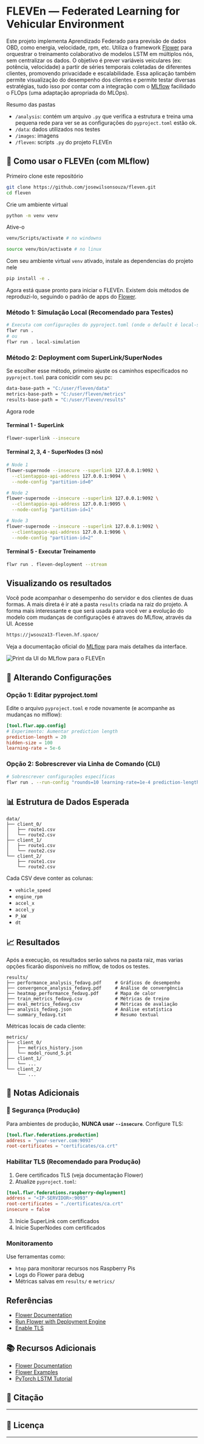 # FLEVEn — Federated Learning for Vehicular Environment

Este projeto implementa Aprendizado Federado para previsão de dados OBD, como energia, velocidade, rpm, etc. 
Utiliza o framework [Flower](https://flower.ai) para orquestrar o treinamento colaborativo de modelos LSTM 
em múltiplos nós, sem centralizar os dados. O objetivo é prever variáveis veiculares (ex: potência, velocidade) 
a partir de séries temporais coletadas de diferentes clientes, promovendo privacidade e escalabilidade. Essa aplicação também permite 
visualização do desempenho dos clientes e permite testar diversas estratégias, tudo isso por contar com a integração com o [MLflow](https://mlflow.org/) 
facilidado o FLOps (uma adaptação apropriada do MLOps).

Resumo das pastas

- `/analysis`: contém um arquivo `.py` que verifica a estrutura e treina uma pequena rede para ver se as configurações do `pyproject.toml` estão ok.
- `/data`: dados utilizados nos testes
- `/images`: imagens
- `/fleven`: scripts `.py` do projeto FLEVEn

## 🚀 Como usar o FLEVEn (com MLflow)

Primeiro clone este repositório

```bash
git clone https://github.com/josewilsonsouza/fleven.git
cd fleven
```

Crie um ambiente virtual

```bash
python -m venv venv
```
Ative-o

```bash
venv/Scripts/activate # no windowns

source venv/bin/activate # no linux
```

Com seu ambiente virtual `venv` ativado, instale as dependencias do projeto nele

```bash
pip install -e .
```

Agora está quase pronto para iniciar o FLEVEn. Existem dois métodos de reproduzi-lo, seguindo o padrão de apps do [Flower](https://flower.ai).

### Método 1: Simulação Local (Recomendado para Testes)

```bash
# Executa com configurações do pyproject.toml (onde o default é local-simulation)
flwr run .
# ou
flwr run . local-simulation
```
### Método 2: Deployment com SuperLink/SuperNodes

Se escolher esse método, primeiro ajuste os caminhos especificados no `pyproject.toml` para conicidir com seu pc:

```bash
data-base-path = "C:/user/fleven/data"
metrics-base-path = "C:/user/fleven/metrics"
results-base-path = "C:/user/fleven/results"
```
Agora rode

#### Terminal 1 - SuperLink
```bash
flower-superlink --insecure
```

#### Terminal 2, 3, 4 - SuperNodes (3 nós)
```bash
# Node 1
flower-supernode --insecure --superlink 127.0.0.1:9092 \
  --clientappio-api-address 127.0.0.1:9094 \
  --node-config "partition-id=0"

# Node 2
flower-supernode --insecure --superlink 127.0.0.1:9092 \
  --clientappio-api-address 127.0.0.1:9095 \
  --node-config "partition-id=1"

# Node 3
flower-supernode --insecure --superlink 127.0.0.1:9092 \
  --clientappio-api-address 127.0.0.1:9096 \
  --node-config "partition-id=2"
```

#### Terminal 5 - Executar Treinamento
```bash
flwr run . fleven-deployment --stream
```

## Visualizando os resultados

Você pode acompanhar o desempenho do servidor e dos clientes de duas formas. A mais direta é ir até a pasta `results` criada na raiz do projeto.
A forma mais interessante e que será usada para você ver a evolução do modelo com mudanças de configurações é atraves do MLflow, através da UI.
Acesse

```bash
https://jwsouza13-fleven.hf.space/
```

Veja a documentação oficial do [MLflow](https://mlflow.org/) para mais detalhes da interface.

![Print da UI do MLflow para o FLEVEn](/images/mlflow_print.png)

## 🔧 Alterando Configurações

### Opção 1: Editar pyproject.toml

Edite o arquivo `pyproject.toml` e rode novamente (e acompanhe as mudanças no mlflow):

```toml
[tool.flwr.app.config]
# Experimento: Aumentar prediction length
prediction-length = 20
hidden-size = 100
learning-rate = 5e-6
```

### Opção 2: Sobrescrever via Linha de Comando (CLI)

```bash
# Sobrescrever configurações específicas
flwr run . --run-config "rounds=10 learning-rate=1e-4 prediction-length=15"
```

## 📊 Estrutura de Dados Esperada

```
data/
├── client_0/
│   ├── route1.csv
│   └── route2.csv
├── client_1/
│   ├── route1.csv
│   └── route2.csv
└── client_2/
    ├── route1.csv
    └── route2.csv
```

Cada CSV deve conter as colunas:
- `vehicle_speed`
- `engine_rpm`
- `accel_x`
- `accel_y`
- `P_kW`
- `dt`

## 📈 Resultados

Após a execução, os resultados serão salvos na pasta raiz, mas varias opções ficarão disponiveis no mlflow, de todos os testes.

```
results/
├── performance_analysis_fedavg.pdf     # Gráficos de desempenho
├── convergence_analysis_fedavg.pdf     # Análise de convergência
├── heatmap_performance_fedavg.pdf      # Mapa de calor
├── train_metrics_fedavg.csv            # Métricas de treino
├── eval_metrics_fedavg.csv             # Métricas de avaliação
├── analysis_fedavg.json                # Análise estatística
└── summary_fedavg.txt                  # Resumo textual
```

Métricas locais de cada cliente:
```
metrics/
├── client_0/
│   ├── metrics_history.json
│   └── model_round_5.pt
├── client_1/
│   └── ...
└── client_2/
    └── ...
```

## 📝 Notas Adicionais

### 🔐 Segurança (Produção)

Para ambientes de produção, **NUNCA usar `--insecure`**. Configure TLS:

```toml
[tool.flwr.federations.production]
address = "your-server.com:9093"
root-certificates = "certificates/ca.crt"
```

### Habilitar TLS (Recomendado para Produção)
1. Gere certificados TLS (veja documentação Flower)
2. Atualize `pyproject.toml`:
```toml
[tool.flwr.federations.raspberry-deployment]
address = "<IP-SERVIDOR>:9093"
root-certificates = "./certificates/ca.crt"
insecure = false
```
3. Inicie SuperLink com certificados
4. Inicie SuperNodes com certificados

### Monitoramento
Use ferramentas como:
- `htop` para monitorar recursos nos Raspberry Pis
- Logs do Flower para debug
- Métricas salvas em `results/` e `metrics/`

## Referências
- [Flower Documentation](https://flower.ai/docs/framework/v1.22.0/)
- [Run Flower with Deployment Engine](https://flower.ai/docs/framework/v1.22.0/en/how-to-run-flower-with-deployment-engine.html)
- [Enable TLS](https://flower.ai/docs/framework/v1.22.0/en/how-to-enable-tls-connections.html)


## 📚 Recursos Adicionais

- [Flower Documentation](https://flower.ai/docs/)
- [Flower Examples](https://github.com/adap/flower/tree/main/examples)
- [PyTorch LSTM Tutorial](https://pytorch.org/tutorials/beginner/nlp/sequence_models_tutorial.html)

## 🤝 Citação

--------

## 📄 Licença

--------